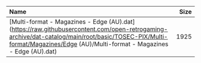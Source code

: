 |Name|Size|
|:---|---:|
|[Multi-format - Magazines - Edge (AU).dat](https://raw.githubusercontent.com/open-retrogaming-archive/dat-catalog/main/root/basic/TOSEC-PIX/Multi-format/Magazines/Edge (AU)/Multi-format - Magazines - Edge (AU).dat)|1925|
